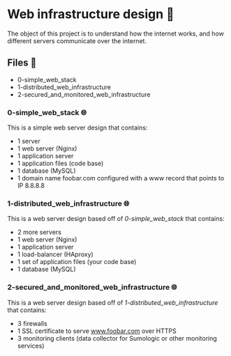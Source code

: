 # Web infrastructure design 📝

The object of this project is to understand how the internet works, and how different servers communicate
 over the internet.

## Files 📁

- 0-simple_web_stack
- 1-distributed_web_infrastructure
- 2-secured_and_monitored_web_infrastructure

### 0-simple_web_stack 🌐
This is a simple web server design that contains:


- 1 server
- 1 web server (Nginx)
- 1 application server
- 1 application files (code base)
- 1 database (MySQL)
- 1 domain name foobar.com configured with a www record that points to IP 8.8.8.8

### 1-distributed_web_infrastructure 🌐
This is a web server design based off of *0-simple_web_stack* that contains:

- 2 more servers
- 1 web server (Nginx)
- 1 application server
- 1 load-balancer (HAproxy)
- 1 set of application files (your code base)
- 1 database (MySQL)

### 2-secured_and_monitored_web_infrastructure 🌐
This is a web server design based off of *1-distributed_web_infrastructure* that contains:

- 3 firewalls
- 1 SSL certificate to serve www.foobar.com over HTTPS
- 3 monitoring clients (data collector for Sumologic or other monitoring services)
